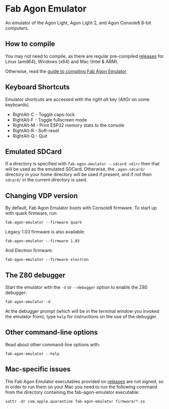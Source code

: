 # Fab Agon Emulator

An emulator of the Agon Light, Agon Light 2, and Agon Console8 8-bit computers.

## How to compile

You may not need to compile, as there are regular pre-compiled
[releases](https://github.com/tomm/fab-agon-emulator/releases)
for Linux (amd64), Windows (x64) and Mac (Intel & ARM).

Otherwise, read the [guide to compiling Fab Agon Emulator](./docs/compiling.md)

## Keyboard Shortcuts

Emulator shortcuts are accessed with the *right alt* key (AltGr on some keyboards).

 * RightAlt-C - Toggle caps-lock
 * RightAlt-F - Toggle fullscreen mode
 * RightAlt-M - Print ESP32 memory stats to the console
 * RightAlt-R - Soft-reset
 * RightAlt-Q - Quit

## Emulated SDCard

If a directory is specified with `fab-agon-emulator --sdcard <dir>` then that will
be used as the emulated SDCard. Otherwise, the `.agon-sdcard/` directory in your
home directory will be used if present, and if not then `sdcard/` in the current
directory is used.

## Changing VDP version

By default, Fab Agon Emulator boots with Console8 firmware. To start up
with quark firmware, run:

```
fab-agon-emulator --firmware quark
```

Legacy 1.03 firmware is also available:

```
fab-agon-emulator --firmware 1.03
```

And Electron firmware:

```
fab-agon-emulator --firmware electron
```

## The Z80 debugger

Start the emulator with the `-d` or `--debugger` option to enable the Z80
debugger:

```
fab-agon-emulator -d
```

At the debugger prompt (which will be in the terminal window you invoked the
emulator from), type `help` for instructions on the use of the debugger.

## Other command-line options

Read about other command-line options with:

```
fab-agon-emulator --help
```

## Mac-specific issues

The Fab Agon Emulator executables provided on [releases](https://github.com/tomm/fab-agon-emulator/releases)
are not signed, so in order to run them on your Mac you need to run the following command from
the directory containing the fab-agon-emulator executable:

```
xattr -dr com.apple.quarantine fab-agon-emulator firmware/*.so
```
